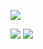 
![](https://github-profile-summary-cards.vercel.app/api/cards/profile-details?username=veb-bet)

![](https://github-profile-summary-cards.vercel.app/api/cards/most-commit-language?username=veb-bet) ![](https://github-profile-summary-cards.vercel.app/api/cards/repos-per-language?username=veb-bet)
